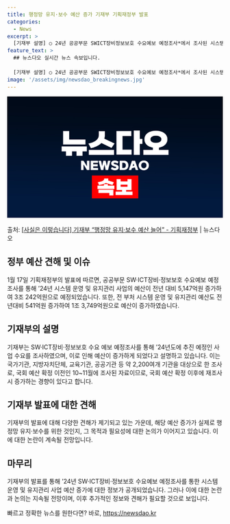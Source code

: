 ```yaml
---
title: 행정망 유지·보수 예산 증가 기재부 기획재정부 발표
categories:
  - News
excerpt: >
  [기재부 설명] ○ 24년 공공부문 SWICT장비정보보호 수요예보 예정조사*에서 조사된 시스템 운영 및 유지…
feature_text: >
  ## 뉴스다오 실시간 뉴스 속보입니다.

  [기재부 설명] ○ 24년 공공부문 SWICT장비정보보호 수요예보 예정조사*에서 조사된 시스템 운영 및 유지…
image: '/assets/img/newsdao_breakingnews.jpg'
---
```


![뉴스다오 속보](/assets/img/newsdao_breakingnews.jpg)

<p>출처: <a href="https://newsdao.kr/3018" rel="dofollow">[사실은 이렇습니다] 기재부 “행정망 유지·보수 예산 늘어” - 기획재정부</a> | 뉴스다오</p>

<h2 data-ke-size="size26">정부 예산 견해 및 이슈</h2>
<p data-ke-size="size16">1월 17일 기획재정부의 발표에 따르면, 공공부문 SW·ICT장비·정보보호 수요예보 예정조사를 통해 ’24년 시스템 운영 및 유지관리 사업의 예산이 전년 대비 5,147억원 증가하여 3조 242억원으로 예정되었습니다. 또한, 전 부처 시스템 운영 및 유지관리 예산도 전년대비 541억원 증가하여 1조 3,749억원으로 예산이 증가하였습니다.</p>

<h2 data-ke-size="size26">기재부의 설명</h2>
<p data-ke-size="size16">기재부는 SW·ICT장비·정보보호 수요 예보 예정조사를 통해 ’24년도에 추진 예정인 사업 수요를 조사하였으며, 이로 인해 예산이 증가하게 되었다고 설명하고 있습니다. 이는 국가기관, 지방자치단체, 교육기관, 공공기관 등 약 2,200여개 기관을 대상으로 한 조사로, 국회 예산 확정 이전인 10~11월에 조사된 자료이므로, 국회 예산 확정 이후에 재조사 시 증가하는 경향이 있다고 합니다.</p>

<h2 data-ke-size="size26">기재부 발표에 대한 견해</h2>
<p data-ke-size="size16">기재부의 발표에 대해 다양한 견해가 제기되고 있는 가운데, 해당 예산 증가가 실제로 행정망 유지·보수를 위한 것인지, 그 목적과 필요성에 대한 논의가 이어지고 있습니다. 이에 대한 논란이 계속될 전망입니다.</p>

<h2 data-ke-size="size26">마무리</h2>
<p data-ke-size="size16">기재부의 발표를 통해 ’24년 SW·ICT장비·정보보호 수요예보 예정조사를 통한 시스템 운영 및 유지관리 사업 예산 증가에 대한 정보가 공개되었습니다. 그러나 이에 대한 논란과 논의는 지속될 전망이며, 이후 추가적인 정보와 견해가 필요할 것으로 보입니다.</p> 

빠르고 정확한 뉴스를 원한다면? 바로, <a href="https://newsdao.kr" rel="dofollow">https://newsdao.kr</a>


    
